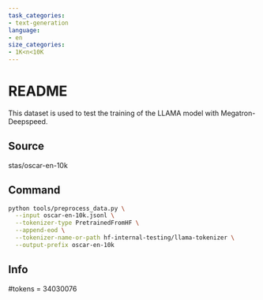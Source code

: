 ```yaml
---
task_categories:
- text-generation
language:
- en
size_categories:
- 1K<n<10K
---
```

# README
This dataset is used to test the training of the LLAMA model with Megatron-Deepspeed.

## Source
stas/oscar-en-10k

## Command
```bash
python tools/preprocess_data.py \
  --input oscar-en-10k.jsonl \
  --tokenizer-type PretrainedFromHF \
  --append-eod \
  --tokenizer-name-or-path hf-internal-testing/llama-tokenizer \
  --output-prefix oscar-en-10k
```

## Info
\#tokens = 34030076